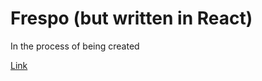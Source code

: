 # Frespo (but written in React)

In the process of being created

[Link](https://frespo.epizy.com/home)
